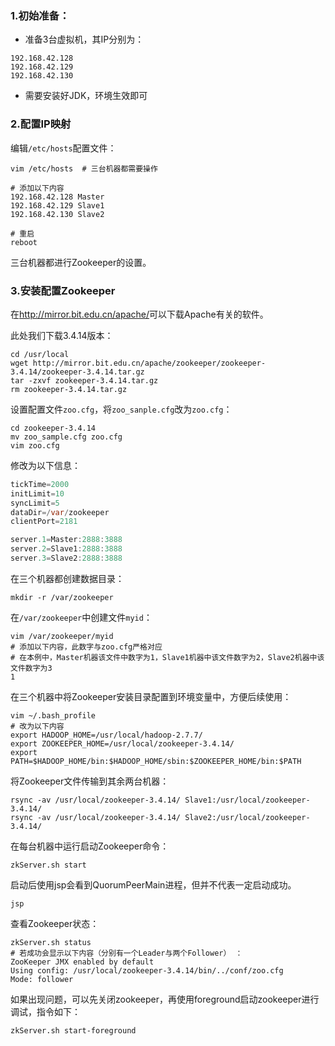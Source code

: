 ### 1.初始准备：

- 准备3台虚拟机，其IP分别为：

```
192.168.42.128
192.168.42.129
192.168.42.130
```

- 需要安装好JDK，环境生效即可

### 2.配置IP映射

编辑`/etc/hosts`配置文件：

```shell
vim /etc/hosts  # 三台机器都需要操作

# 添加以下内容
192.168.42.128 Master
192.168.42.129 Slave1
192.168.42.130 Slave2

# 重启
reboot
```

三台机器都进行Zookeeper的设置。

### 3.安装配置Zookeeper

在<http://mirror.bit.edu.cn/apache/>可以下载Apache有关的软件。

此处我们下载3.4.14版本：

```shell
cd /usr/local
wget http://mirror.bit.edu.cn/apache/zookeeper/zookeeper-3.4.14/zookeeper-3.4.14.tar.gz
tar -zxvf zookeeper-3.4.14.tar.gz
rm zookeeper-3.4.14.tar.gz
```

设置配置文件`zoo.cfg`，将`zoo_sanple.cfg`改为`zoo.cfg`：

```shell
cd zookeeper-3.4.14
mv zoo_sample.cfg zoo.cfg
vim zoo.cfg
```

修改为以下信息：

```java
tickTime=2000
initLimit=10
syncLimit=5
dataDir=/var/zookeeper
clientPort=2181

server.1=Master:2888:3888
server.2=Slave1:2888:3888 
server.3=Slave2:2888:3888
```

在三个机器都创建数据目录：

```shell
mkdir -r /var/zookeeper
```

在`/var/zookeeper`中创建文件`myid`：

```shell
vim /var/zookeeper/myid
# 添加以下内容，此数字与zoo.cfg严格对应
# 在本例中，Master机器该文件中数字为1，Slave1机器中该文件数字为2，Slave2机器中该文件数字为3
1
```

在三个机器中将Zookeeper安装目录配置到环境变量中，方便后续使用：

```shell
vim ~/.bash_profile
# 改为以下内容
export HADOOP_HOME=/usr/local/hadoop-2.7.7/
export ZOOKEEPER_HOME=/usr/local/zookeeper-3.4.14/
export PATH=$HADOOP_HOME/bin:$HADOOP_HOME/sbin:$ZOOKEEPER_HOME/bin:$PATH
```

将Zookeeper文件传输到其余两台机器：

```shell
rsync -av /usr/local/zookeeper-3.4.14/ Slave1:/usr/local/zookeeper-3.4.14/
rsync -av /usr/local/zookeeper-3.4.14/ Slave2:/usr/local/zookeeper-3.4.14/
```

在每台机器中运行启动Zookeeper命令：

```shell
zkServer.sh start
```

启动后使用jsp会看到QuorumPeerMain进程，但并不代表一定启动成功。

```shell
jsp
```

查看Zookeeper状态：

```shell
zkServer.sh status
# 若成功会显示以下内容（分别有一个Leader与两个Follower） ：
ZooKeeper JMX enabled by default
Using config: /usr/local/zookeeper-3.4.14/bin/../conf/zoo.cfg
Mode: follower
```

如果出现问题，可以先关闭zookeeper，再使用foreground启动zookeeper进行调试，指令如下：

```shell
zkServer.sh start-foreground
```

